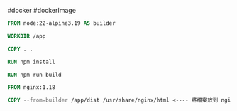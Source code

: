 #docker #dockerImage  

```Dockerfile
FROM node:22-alpine3.19 AS builder

WORKDIR /app

COPY . .

RUN npm install

RUN npm run build 

FROM nginx:1.18

COPY --from=builder /app/dist /usr/share/nginx/html <---- 將檔案放到 nginx 預設的 html 位置

```
